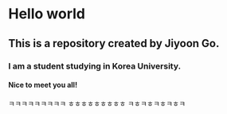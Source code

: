 # Hello world
## This is a repository created by Jiyoon Go.
### I am a student studying in Korea University.
#### Nice to meet you all!

ㅋㅋㅋㅋㅋㅋㅋㅋㅋ
ㅎㅎㅎㅎㅎㅎㅎㅎㅎ
ㅋㅎㅋㅎㅋㅎㅋㅎㅋ




